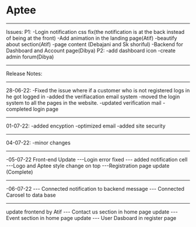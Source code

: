 # Aptee
**********************************************************************************************************
Issues:
P1:
-Login notification css fix(the notification is at the back instead of being at the front)
-Add animation in the landing page(Atif)
-beautify about section(Atif)
-page content (Debajani and Sk shoriful)
-Backend for Dashboard and Account page(Dibya)
P2:
-add dashboard icon
-create admin forum(Dibya)

**********************************************************************************************************
Release Notes:

****************************************************
28-06-22: 
-Fixed the issue where if a customer who is not registered logs in he got logged in
-added the verifiacation email system
-moved the login system to all the pages in the website.
-updated verification mail
-completed login page

****************************************************
01-07-22:
-added encyption
-optimized email
-added site security

****************************************************
04-07-22:
-minor changes

****************************************************
-05-07-22
Front-end Update
---Login error fixed
--- added notification cell
---Logo and Aptee style change on top
---Registration page update (Complete)

****************************************************
-06-07-22
--- Connected notification to backend message
--- Connected Carosel to data base

***************************************
update frontend by Atif
--- Contact us section in home page update
--- Event section in home page update
--- User Dasboard in register page



